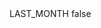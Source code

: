 <?xml version="1.0" encoding="UTF-8"?>
<CustomMetadata xmlns="http://soap.sforce.com/2006/04/metadata">
    <label>LAST_MONTH</label>
    <protected>false</protected>
</CustomMetadata>
